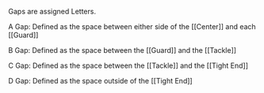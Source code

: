 Gaps are assigned Letters. 

A Gap: Defined as the space between either side of the [[Center]] and each [[Guard]]

B Gap: Defined as the space between the [[Guard]] and the [[Tackle]]

C Gap: Defined as the space between the [[Tackle]] and the [[Tight End]] 

D Gap: Defined as the space outside of the [[Tight End]]